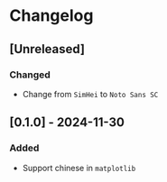 # Changelog


## [Unreleased]

### Changed
- Change from `SimHei` to `Noto Sans SC`


## [0.1.0] - 2024-11-30

### Added
- Support chinese in `matplotlib`
